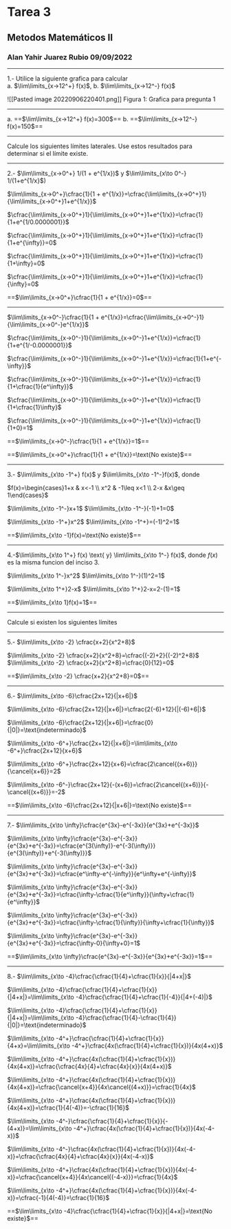 # Tarea 3
## Metodos Matemáticos II  
### Alan Yahir Juarez Rubio 09/09/2022

---

1.- Utilice la siguiente grafica para calcular  
a. $\lim\limits_{x→12^+} f(x)$,
b. $\lim\limits_{x→12^-} f(x)$

![[Pasted image 20220906220401.png]]
Figura 1: Grafica para pregunta 1 

---
a. ==$\lim\limits_{x→12^+} f(x)=300$==
b. ==$\lim\limits_{x→12^-} f(x)=150$==

---
Calcule los siguientes límites laterales. Use estos resultados para determinar si el límite existe.

---
2.- $\lim\limits_{x→0^+} 1/(1 + e^{1/x})$ y $\lim\limits_{x\to 0^-} 1/(1+e^{1/x}$)

$\lim\limits_{x→0^+}\cfrac{1}{1 + e^{1/x}}=\cfrac{\lim\limits_{x→0^+}1}{\lim\limits_{x→0^+}1+e^{1/x}}$

$\cfrac{\lim\limits_{x→0^+}1}{\lim\limits_{x→0^+}1+e^{1/x}}=\cfrac{1}{1+e^{1/0.0000001}}$

$\cfrac{\lim\limits_{x→0^+}1}{\lim\limits_{x→0^+}1+e^{1/x}}=\cfrac{1}{1+e^{\infty}}=0$

$\cfrac{\lim\limits_{x→0^+}1}{\lim\limits_{x→0^+}1+e^{1/x}}=\cfrac{1}{1+\infty}=0$

$\cfrac{\lim\limits_{x→0^+}1}{\lim\limits_{x→0^+}1+e^{1/x}}=\cfrac{1}{\infty}=0$

==$\lim\limits_{x→0^+}\cfrac{1}{1 + e^{1/x}}=0$==

---
$\lim\limits_{x→0^-}\cfrac{1}{1 + e^{1/x}}=\cfrac{\lim\limits_{x→0^-}1}{\lim\limits_{x→0^-}e^{1/x}}$

$\cfrac{\lim\limits_{x→0^-}1}{\lim\limits_{x→0^-}1+e^{1/x}}=\cfrac{1}{1+e^{1/-0.0000001}}$

$\cfrac{\lim\limits_{x→0^-}1}{\lim\limits_{x→0^-}1+e^{1/x}}=\cfrac{1}{1+e^{-\infty}}$

$\cfrac{\lim\limits_{x→0^-}1}{\lim\limits_{x→0^-}1+e^{1/x}}=\cfrac{1}{1+\cfrac{1}{e^\infty}}$

$\cfrac{\lim\limits_{x→0^-}1}{\lim\limits_{x→0^-}1+e^{1/x}}=\cfrac{1}{1+\cfrac{1}\infty}$

$\cfrac{\lim\limits_{x→0^-}1}{\lim\limits_{x→0^-}1+e^{1/x}}=\cfrac{1}{1+0}=1$

==$\lim\limits_{x→0^-}\cfrac{1}{1 + e^{1/x}}=1$==

==$\lim\limits_{x→0^+}\cfrac{1}{1 + e^{1/x}}=\text{No existe}$==

---
3.- $\lim\limits_{x\to -1^+} f(x)$ y $\lim\limits_{x\to -1^-}f(x)$, donde

$f(x)=\begin{cases}1+x & x<-1 \\ x^2 & -1\leq x<1 \\ 2-x &x\geq 1\end{cases}$

$\lim\limits_{x\to -1^-}x+1$
$\lim\limits_{x\to -1^-}(-1)+1=0$

$\lim\limits_{x\to -1^+}x^2$
$\lim\limits_{x\to -1^+}=(-1)^2=1$

==$\lim\limits_{x\to -1}f(x)=\text{No existe}$==

---
4.-$\lim\limits_{x\to 1^+} f(x) \text{ y} \lim\limits_{x\to 1^-} f(x)$, donde $f(x)$ es la misma funcion del inciso 3.  

$\lim\limits_{x\to 1^-}x^2$
$\lim\limits_{x\to 1^-}(1)^2=1$

$\lim\limits_{x\to 1^+}2-x$
$\lim\limits_{x\to 1^+}2-x=2-(1)=1$

==$\lim\limits_{x\to 1}f(x)=1$==

---
Calcule si existen los siguientes límites

---
5.- $\lim\limits_{x\to -2} \cfrac{x+2}{x^2+8}$

$\lim\limits_{x\to -2} \cfrac{x+2}{x^2+8}=\cfrac{(-2)+2}{(-2)^2+8}$
$\lim\limits_{x\to -2} \cfrac{x+2}{x^2+8}=\cfrac{0}{12}=0$

==$\lim\limits_{x\to -2} \cfrac{x+2}{x^2+8}=0$==

---
6.- $\lim\limits_{x\to -6}\cfrac{2x+12}{|x+6|}$

$\lim\limits_{x\to -6}\cfrac{2x+12}{|x+6|}=\cfrac{2(-6)+12}{|(-6)+6|}$

$\lim\limits_{x\to -6}\cfrac{2x+12}{|x+6|}=\cfrac{0}{|0|}=\text{indeterminado}$ 

$\lim\limits_{x\to -6^+}\cfrac{2x+12}{|x+6|}=\lim\limits_{x\to -6^+}\cfrac{2x+12}{x+6}$

$\lim\limits_{x\to -6^+}\cfrac{2x+12}{x+6}=\cfrac{2\cancel{(x+6)}}{\cancel{x+6}}=2$

$\lim\limits_{x\to -6^-}\cfrac{2x+12}{-(x+6)}=\cfrac{2\cancel{(x+6)}}{-\cancel{(x+6)}}=-2$

==$\lim\limits_{x\to -6}\cfrac{2x+12}{|x+6|}=\text{No existe}$==

---
7.- $\lim\limits_{x\to \infty}\cfrac{e^{3x}-e^{-3x}}{e^{3x}+e^{-3x}}$

$\lim\limits_{x\to \infty}\cfrac{e^{3x}-e^{-3x}}{e^{3x}+e^{-3x}}=\cfrac{e^{3(\infty)}-e^{-3(\infty)}}{e^{3(\infty)}+e^{-3(\infty)}}$


$\lim\limits_{x\to \infty}\cfrac{e^{3x}-e^{-3x}}{e^{3x}+e^{-3x}}=\cfrac{e^\infty-e^{-\infty}}{e^\infty+e^{-\infty}}$

$\lim\limits_{x\to \infty}\cfrac{e^{3x}-e^{-3x}}{e^{3x}+e^{-3x}}=\cfrac{\infty-\cfrac{1}{e^\infty}}{\infty+\cfrac{1}{e^\infty}}$

$\lim\limits_{x\to \infty}\cfrac{e^{3x}-e^{-3x}}{e^{3x}+e^{-3x}}=\cfrac{\infty-\cfrac{1}{\infty}}{\infty+\cfrac{1}{\infty}}$

$\lim\limits_{x\to \infty}\cfrac{e^{3x}-e^{-3x}}{e^{3x}+e^{-3x}}=\cfrac{\infty-0}{\infty+0}=1$

==$\lim\limits_{x\to \infty}\cfrac{e^{3x}-e^{-3x}}{e^{3x}+e^{-3x}}=1$==

---
8.- $\lim\limits_{x\to -4}\cfrac{\cfrac{1}{4}+\cfrac{1}{x}}{|4+x|}$

$\lim\limits_{x\to -4}\cfrac{\cfrac{1}{4}+\cfrac{1}{x}}{|4+x|}=\lim\limits_{x\to -4}\cfrac{\cfrac{1}{4}+\cfrac{1}{-4}}{|4+(-4)|}$

$\lim\limits_{x\to -4}\cfrac{\cfrac{1}{4}+\cfrac{1}{x}}{|4+x|}=\lim\limits_{x\to -4}\cfrac{\cfrac{1}{4}-\cfrac{1}{4}}{|0|}=\text{indeterminado}$


$\lim\limits_{x\to -4^+}\cfrac{\cfrac{1}{4}+\cfrac{1}{x}}{4+x}=\lim\limits_{x\to -4^+}\cfrac{4x(\cfrac{1}{4}+\cfrac{1}{x})}{4x(4+x)}$

$\lim\limits_{x\to -4^+}\cfrac{4x(\cfrac{1}{4}+\cfrac{1}{x})}{4x(4+x)}=\cfrac{\cfrac{4x}{4}+\cfrac{4x}{x}}{4x(4+x)}$

$\lim\limits_{x\to -4^+}\cfrac{4x(\cfrac{1}{4}+\cfrac{1}{x})}{4x(4+x)}=\cfrac{\cancel{x+4}}{4x\cancel{(4+x)}}=\cfrac{1}{4x}$

$\lim\limits_{x\to -4^+}\cfrac{4x(\cfrac{1}{4}+\cfrac{1}{x})}{4x(4+x)}=\cfrac{1}{4(-4)}=-\cfrac{1}{16}$


$\lim\limits_{x\to -4^-}\cfrac{\cfrac{1}{4}+\cfrac{1}{x}}{-(4+x)}=\lim\limits_{x\to -4^+}\cfrac{4x(\cfrac{1}{4}+\cfrac{1}{x})}{4x(-4-x)}$

$\lim\limits_{x\to -4^-}\cfrac{4x(\cfrac{1}{4}+\cfrac{1}{x})}{4x(-4-x)}=\cfrac{\cfrac{4x}{4}+\cfrac{4x}{x}}{4x(-4-x)}$

$\lim\limits_{x\to -4^+}\cfrac{4x(\cfrac{1}{4}+\cfrac{1}{x})}{4x(-4-x)}=\cfrac{\cancel{x+4}}{4x\cancel{(-4-x)}}=\cfrac{1}{4x}$

$\lim\limits_{x\to -4^+}\cfrac{4x(\cfrac{1}{4}+\cfrac{1}{x})}{4x(-4-x)}=\cfrac{-1}{4(-4)}=\cfrac{1}{16}$


==$\lim\limits_{x\to -4}\cfrac{\cfrac{1}{4}+\cfrac{1}{x}}{|4+x|}=\text{No existe}$==

